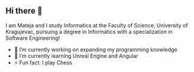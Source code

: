 ## Hi there 👋

I am Mateja and I study Informatics at the Faculty of Science, University of Kragujevac, pursuing a degree in Informatics with a specialization in Software Engineering!

- 🔭 I’m currently working on expanding my programming knowledge
- 🌱 I’m currently learning Unreal Engine and Angular
- ⚡ Fun fact: I play Chess
